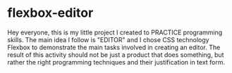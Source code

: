 # flexbox-editor
Hey everyone, this is my little project I created to PRACTICE programming skills.
The main idea I follow is "EDITOR" and I chose CSS technology Flexbox to demonstrate the main tasks involved in creating an editor.
The result of this activity should not be just a product that does something, but rather the right programming techniques and their justification in text form.
